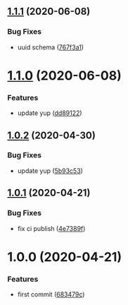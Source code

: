 ## [1.1.1](https://github.com/whitewater-guide/validation/compare/v1.1.0...v1.1.1) (2020-06-08)


### Bug Fixes

* uuid schema ([767f3a1](https://github.com/whitewater-guide/validation/commit/767f3a1ddb5310f025c5bef95465eb0d9f39bb86))

# [1.1.0](https://github.com/whitewater-guide/validation/compare/v1.0.2...v1.1.0) (2020-06-08)


### Features

* update yup ([dd89122](https://github.com/whitewater-guide/validation/commit/dd89122485a553de4619d3953dc1c51ff89ce7ee))

## [1.0.2](https://github.com/whitewater-guide/validation/compare/v1.0.1...v1.0.2) (2020-04-30)


### Bug Fixes

* update yup ([5b93c53](https://github.com/whitewater-guide/validation/commit/5b93c5307c2840b2d96a695331bb1875247020ab))

## [1.0.1](https://github.com/whitewater-guide/validation/compare/v1.0.0...v1.0.1) (2020-04-21)


### Bug Fixes

* fix ci publish ([4e7389f](https://github.com/whitewater-guide/validation/commit/4e7389f330da85c5177adbb7606c06f95752d58d))

# 1.0.0 (2020-04-21)


### Features

* first commit ([683479c](https://github.com/whitewater-guide/validation/commit/683479c5e8780fe2920463bcc9542a7680ade7d7))
